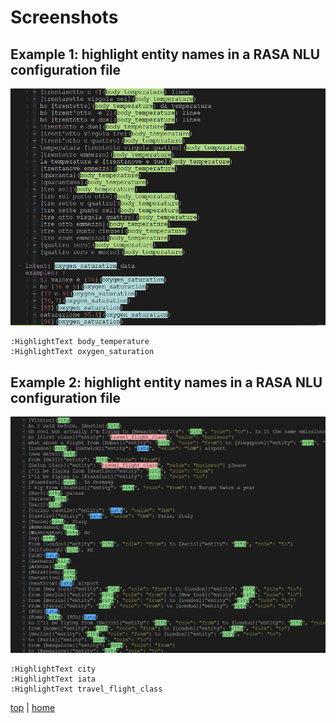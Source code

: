 # Screenshots

## Example 1: highlight entity names in a RASA NLU configuration file 

![](screenshot-1.png)

```
:HighlightText body_temperature
:HighlightText oxygen_saturation
```

## Example 2: highlight entity names in a RASA NLU configuration file 

![](screenshot-2.png)

```
:HighlightText city
:HighlightText iata
:HighlightText travel_flight_class
```


[top](#) | [home](../README.md)
